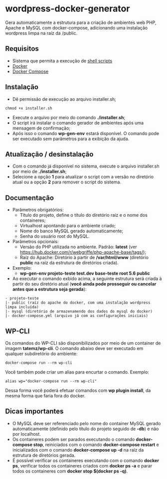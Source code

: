 # wordpress-docker-generator
Gera automaticamente a estrutura para a criação de ambientes web PHP, Apache e MySQL com docker-compose, adicionando uma instalação wordpress limpa na raíz da /public.

## Requisitos
 * Sistema que permita a execução de [shell scripts](https://pt.wikipedia.org/wiki/Shell_script)
 * [Docker](https://www.docker.com/)
 * [Docker Compose](https://docs.docker.com/compose/)

## Instalação
 * Dê permissão de execução ao arquivo installer.sh;
 ```
 chmod +x installer.sh
 ```
 * Execute o arquivo por meio do comando **./installer.sh**;
 * O script irá instalar o comando gerador de ambientes após uma mensagem de confirmação;
 * Após isso o comando **wp-gen-env** estará disponível. O comando pode ser executado sem parãmetros para a exibição da ajuda.
 
## Atualização / desinstalação
* Com o comando já disponível no sistema, execute o arquivo installer.sh por meio de **./installer.sh**;
* Selecione a opção **1** para atualizar o script com a versão no diretório atual ou a opção **2** para remover o script do sistema.

## Documentação
 * Parâmetros obrigatórios:
    * Título do projeto, define o título do diretório raíz e o nome dos containeres;
    * Virtualhost apontando para o ambiente criado;
    * Nome do banco MySQL gerado automaticamente;
    * Senha do usuário root do MySQL.
 * Parâmetros opcionais:
    * Versão do PHP utilizada no ambiente. Padrão: **latest** (ver https://hub.docker.com/r/webgriffe/php-apache-base/tags/);
    * Raíz do Apache: Diretório à partir de **/var/html/www** (diretório **public** na raíz da estrutura de diretórios criada).
 * Exemplo:
    * **wp-gen-env projeto-teste test.dev base-teste root 5.6 public**
 * Ao executar o comando exbido acima, a seguinte estrutura será criada à partir do seu diretório atual (**você ainda pode prosseguir ou cancelar antes que a estrutura seja gerada**):
  ```
  - projeto-teste
  |- public (raíz do apache do docker, com uma instalação wordpress limpa incluída)
  |- mysql (diretório de armazenamendo dos dados do mysql do docker)
  |- docker-compose.yml (arquivo já com as configurações iniciais)
  ```

## WP-CLI
Os comandos do WP-CLI são disponibilizados por meio de um container de imagem **tatemz/wp-cli**.
O comando abaixo deve ser executado em qualquer subdiretório do ambiente:
```
docker-compose run --rm wp-cli
```
Você também pode criar um alias para encurtar o comando. Exemplo:
```
alias wp="docker-compose run --rm wp-cli"
```
Dessa forma você poderá efetuar comandos com **wp plugin install**, da mesma forma que faria fora do docker.

## Dicas importantes
 * O MySQL deve ser referenciado pelo nome do container MySQL gerado automaticamente (definido pelo título do projeto seguido de **-db**) e não por localhost.
 * Os containeres podem ser parados executando o comando **docker-compose stop**, reiniciados com o comando **docker-compose restart** e inicializados com o comando **docker-compose up -d** na raíz da estrutura de diretórios gerada.
 * É possível verificar os containeres executando com o comando **docker ps**, verificar todos os containeres criados com **docker ps -a** e parar todos os containeres com **docker stop $(docker ps -q)**.
